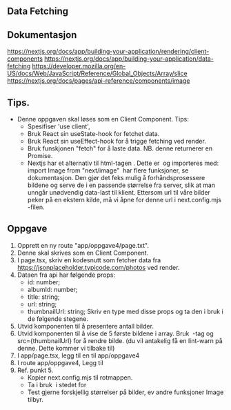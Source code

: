 ## Data Fetching

## Dokumentasjon
https://nextjs.org/docs/app/building-your-application/rendering/client-components
https://nextjs.org/docs/app/building-your-application/data-fetching
https://developer.mozilla.org/en-US/docs/Web/JavaScript/Reference/Global_Objects/Array/slice
https://nextjs.org/docs/pages/api-reference/components/image

## Tips.
* Denne oppgaven skal løses som en Client Component. Tips:
  - Spesifiser 'use client', 
  - Bruk React sin useState-hook for fetchet data. 
  - Bruk React sin useEffect-hook for å trigge fetching ved render. 
  - Bruk funskjonen "fetch" for å laste data. NB. denne returnerer en Promise. 
  - Nextjs har et alternativ til html-tagen <img>. Dette er <Image> og importeres med: import Image from "next/image"
    <Image> har flere funksjoner, se dokumentasjon. Den gjør det feks mulig å forhåndsprosessere bildene og serve de
    i en passende størrelse fra server, slik at man unngår unødvendig data-last til klient. Ettersom url til våre bilder 
    peker på en ekstern kilde, må vi åpne for denne url i next.config.mjs -filen. 

## Oppgave 
1. Opprett en ny route "app/oppgave4/page.txt".
2. Denne skal skrives som en Client Component.
3. I page.tsx, skriv en kodesnutt som fetcher data fra https://jsonplaceholder.typicode.com/photos ved render.
4. Dataen fra api har følgende props:
     - id: number;
     - albumId: number;
     - title: string;
     - url: string;
     - thumbnailUrl: string;
  Skriv en type med disse props og ta den i bruk i de følgende stegene. 
5. Utvid komponenten til å presentere antall bilder. 
6. Utvid komponenten til å vise de 5 første bildene i array. Bruk <img /> -tag og src={thumbnailUrl} for å rendre bilde.
   (du vil antakelig få en lint-warn på denne. Dette kommer vi tilbake til)
7. I app/page.tsx, legg til en <Link> til app/oppgave4
8. I route app/oppgave4, Legg til <BackButton>
9. Ref. punkt 5. 
   - Kopier next.config.mjs til rotmappen. 
   - Ta i bruk <Image> i stedet for <img>
   - Test gjerne forskjellig størrelser på bilder, ev andre funksjoner Image tilbyr.  


